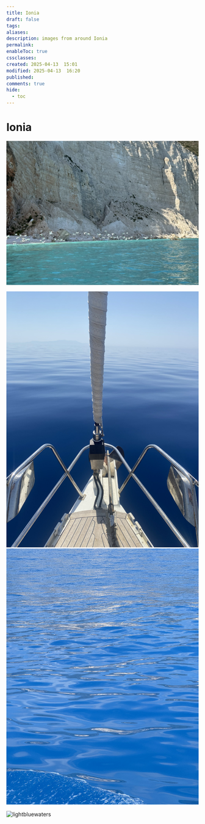 ```yaml
---
title: Ionia
draft: false
tags: 
aliases: 
description: images from around Ionia
permalink: 
enableToc: true
cssclasses: 
created: 2025-04-13  15:01
modified: 2025-04-13  16:20
published: 
comments: true
hide:
  - toc
---
```

# Ionia

![](attachments/lightblue_birds.jpg)

![bluewaters - Copy](attachments/bluewaters%20-%20Copy.jpg)
![bluewaters1](attachments/bluewaters1.jpg)

![lightbluewaters](attachments/lightbluewaters.jpg) 
